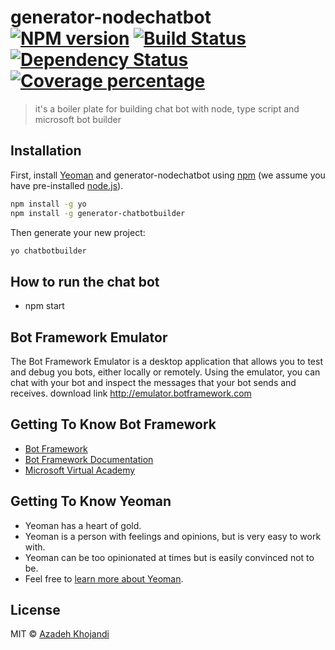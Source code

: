 # generator-nodechatbot [![NPM version][npm-image]][npm-url] [![Build Status][travis-image]][travis-url] [![Dependency Status][daviddm-image]][daviddm-url] [![Coverage percentage][coveralls-image]][coveralls-url]
> it&#39;s a boiler plate for building chat bot with node, type script and microsoft bot builder

## Installation

First, install [Yeoman](http://yeoman.io) and generator-nodechatbot using [npm](https://www.npmjs.com/) (we assume you have pre-installed [node.js](https://nodejs.org/)).

```bash
npm install -g yo
npm install -g generator-chatbotbuilder
```

Then generate your new project:

```bash
yo chatbotbuilder
```

## How to run the chat bot

- npm start

## Bot Framework Emulator

The Bot Framework Emulator is a desktop application that allows you to test and debug you bots, either locally or remotely.
Using the emulator, you can chat with your bot and inspect the messages that your bot sends and receives.
download link  http://emulator.botframework.com

## Getting To Know Bot Framework

- [Bot Framework](https://dev.botframework.com/)
- [Bot Framework Documentation](https://docs.botframework.com/)
- [Microsoft Virtual Academy](http://aka.ms/botcourse)

## Getting To Know Yeoman

 * Yeoman has a heart of gold.
 * Yeoman is a person with feelings and opinions, but is very easy to work with.
 * Yeoman can be too opinionated at times but is easily convinced not to be.
 * Feel free to [learn more about Yeoman](http://yeoman.io/).

## License

MIT © [Azadeh Khojandi](http://azadehkhojandi.blogspot.com.au/)


[npm-image]: https://badge.fury.io/js/generator-nodechatbot.svg
[npm-url]: https://npmjs.org/package/generator-nodechatbot
[travis-image]: https://travis-ci.org/azadehkhojandi/generator-nodechatbot.svg?branch=master
[travis-url]: https://travis-ci.org/azadehkhojandi/generator-nodechatbot
[daviddm-image]: https://david-dm.org/azadehkhojandi/generator-nodechatbot.svg?theme=shields.io
[daviddm-url]: https://david-dm.org/azadehkhojandi/generator-nodechatbot
[coveralls-image]: https://coveralls.io/repos/azadehkhojandi/generator-nodechatbot/badge.svg
[coveralls-url]: https://coveralls.io/r/azadehkhojandi/generator-nodechatbot
